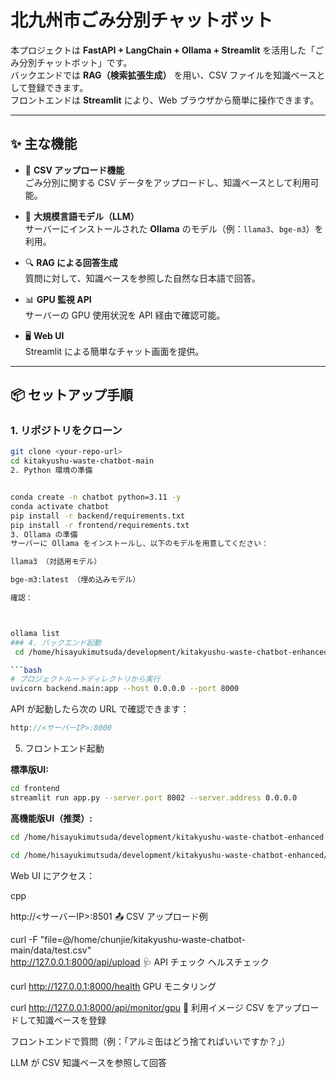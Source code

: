 # 北九州市ごみ分別チャットボット

本プロジェクトは **FastAPI + LangChain + Ollama + Streamlit** を活用した「ごみ分別チャットボット」です。  
バックエンドでは **RAG（検索拡張生成）** を用い、CSV ファイルを知識ベースとして登録できます。  
フロントエンドは **Streamlit** により、Web ブラウザから簡単に操作できます。  

---

## ✨ 主な機能

- 📂 **CSV アップロード機能**  
  ごみ分別に関する CSV データをアップロードし、知識ベースとして利用可能。  

- 🤖 **大規模言語モデル（LLM）**  
  サーバーにインストールされた **Ollama** のモデル（例：`llama3`、`bge-m3`）を利用。  

- 🔍 **RAG による回答生成**  
  質問に対して、知識ベースを参照した自然な日本語で回答。  

- 📊 **GPU 監視 API**  
  サーバーの GPU 使用状況を API 経由で確認可能。  

- 🖥 **Web UI**  
  Streamlit による簡単なチャット画面を提供。  

---

## 📦 セットアップ手順

### 1. リポジトリをクローン
```bash
git clone <your-repo-url>
cd kitakyushu-waste-chatbot-main
2. Python 環境の準備


conda create -n chatbot python=3.11 -y
conda activate chatbot
pip install -r backend/requirements.txt
pip install -r frontend/requirements.txt
3. Ollama の準備
サーバーに Ollama をインストールし、以下のモデルを用意してください：

llama3 （対話用モデル）

bge-m3:latest （埋め込みモデル）

確認：



ollama list
### 4. バックエンド起動
 cd /home/hisayukimutsuda/development/kitakyushu-waste-chatbot-enhanced && source venv/bin/activate && uvicorn backend.main:app --host 0.0.0.0 --port 8000

```bash
# プロジェクトルートディレクトリから実行
uvicorn backend.main:app --host 0.0.0.0 --port 8000
```

API が起動したら次の URL で確認できます：

```cpp
http://<サーバーIP>:8000
```
5. フロントエンド起動

**標準版UI:**
```bash
cd frontend
streamlit run app.py --server.port 8002 --server.address 0.0.0.0
```

**高機能版UI（推奨）:**
```bash
cd /home/hisayukimutsuda/development/kitakyushu-waste-chatbot-enhanced && /home/hisayukimutsuda/development/kitakyushu-waste-chatbot-enhanced/venv/bin/uvicorn backend.main:app --host 0.0.0.0 --port 8000 --timeout-keep-alive 300

cd /home/hisayukimutsuda/development/kitakyushu-waste-chatbot-enhanced/frontend && /home/hisayukimutsuda/development/kitakyushu-waste-chatbot-enhanced/venv/bin/streamlit run app_enhanced.py --server.port 8501 --server.address 0.0.0.0
```
Web UI にアクセス：

cpp

http://<サーバーIP>:8501
📤 CSV アップロード例


curl -F "file=@/home/chunjie/kitakyushu-waste-chatbot-main/data/test.csv" \
http://127.0.0.1:8000/api/upload
🩺 API チェック
ヘルスチェック



curl http://127.0.0.1:8000/health
GPU モニタリング


curl http://127.0.0.1:8000/api/monitor/gpu
🚀 利用イメージ
CSV をアップロードして知識ベースを登録

フロントエンドで質問（例：「アルミ缶はどう捨てればいいですか？」）

LLM が CSV 知識ベースを参照して回答



